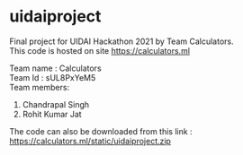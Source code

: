 # uidaiproject
Final project for UIDAI Hackathon 2021 by Team Calculators.<br />
This code is hosted on site https://calculators.ml

Team name : Calculators <br />
Team Id : sUL8PxYeM5 <br/>
Team members:
 1. Chandrapal Singh
 2. Rohit Kumar Jat
 
 The code can also be downloaded from this link : https://calculators.ml/static/uidaiproject.zip
